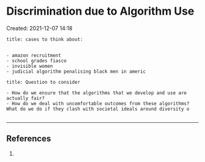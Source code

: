 # Discrimination due to Algorithm Use
Created: 2021-12-07 14:18

```ad-note
title: cases to think about:


- amazon recruitment 
- school grades fiasco 
- invisible women 
- judicial algorithm penalising black men in americ 

```

```ad-note
title: Question to consider

- How do we ensure that the algorithms that we develop and use are actually fair? 
- How do we deal with uncomfortable outcomes from these algorithms? What do we do if they clash with societal ideals around diversity o


```





---
## References
1. 